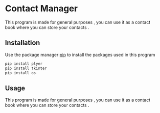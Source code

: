# Contact Manager 
This program is made for general purposes , you can use it as a contact book where you can store your contacts .

## Installation

Use the package manager [pip](https://pip.pypa.io/en/stable/) to install the packages used in this program

```bash
pip install plyer
pip install tkinter
pip install os
```

## Usage
This program is made for general purposes , you can use it as a contact book where you can store your contacts .
